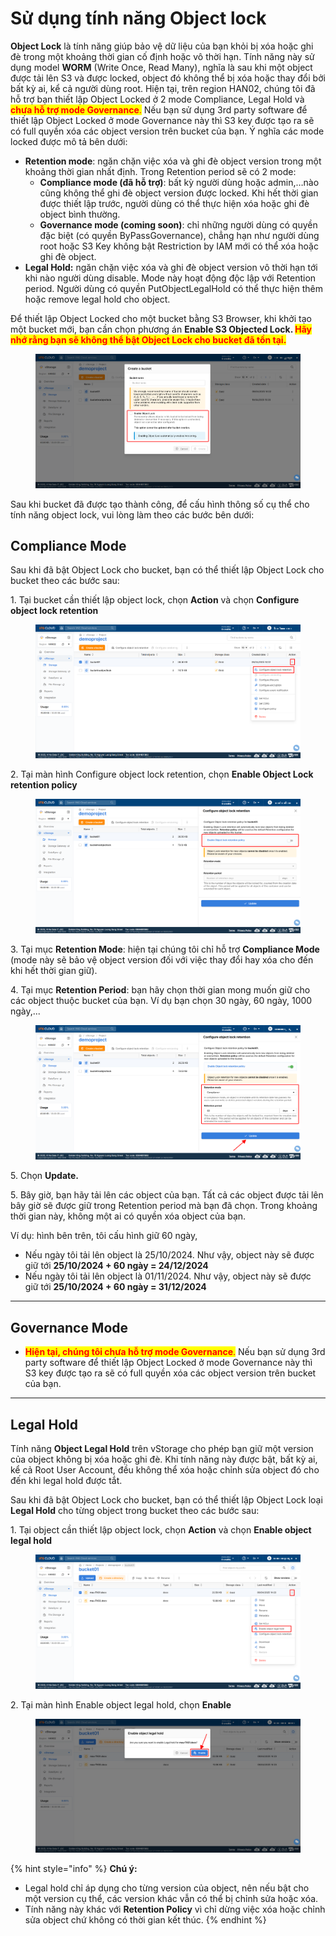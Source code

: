# Sử dụng tính năng Object lock

**Object Lock** là tính năng giúp bảo vệ dữ liệu của bạn khỏi bị xóa hoặc ghi đè trong một khoảng thời gian cố định hoặc vô thời hạn. Tính năng này sử dụng model **WORM** (Write Once, Read Many), nghĩa là sau khi một object được tải lên S3 và được locked, object đó không thể bị xóa hoặc thay đổi bởi bất kỳ ai, kể cả người dùng root. Hiện tại, trên region HAN02, chúng tôi đã hỗ trợ bạn thiết lập Object Locked ở 2 mode Compliance, Legal Hold và <mark style="color:red;">**chưa hỗ trợ mode Governance**</mark><mark style="color:red;">.</mark> Nếu bạn sử dụng 3rd party software để thiết lập Object Locked ở mode Governance này thì S3 key được tạo ra sẽ có full quyền xóa các object version trên bucket của bạn. Ý nghĩa các mode locked được mô tả bên dưới:&#x20;

* **Retention mode**: ngăn chặn việc xóa và ghi đè object version trong một khoảng thời gian nhất định. Trong Retention period sẽ có 2 mode:
  * **Compliance mode (đã hỗ trợ)**: bất kỳ người dùng hoặc admin,…nào cũng không thể ghi đè object version được locked. Khi hết thời gian được thiết lập trước, người dùng có thể thực hiện xóa hoặc ghi đè object bình thường.
  * **Governance mode (coming soon)**: chỉ những người dùng có quyền đặc biệt (có quyền ByPassGovernance), chẳng hạn như người dùng root hoặc S3 Key không bật Restriction by IAM mới có thể xóa hoặc ghi đè object.
* **Legal Hold:** ngăn chặn việc xóa và ghi đè object version vô thời hạn tới khi nào người dùng disable. Mode này hoạt động độc lập với Retention period. Người dùng có quyền PutObjectLegalHold có thể thực hiện thêm hoặc remove legal hold cho object.

Để thiết lập Object Locked cho một bucket bằng S3 Browser, khi khởi tạo một bucket mới, bạn cần chọn phương án **Enable S3 Objected Lock.&#x20;**<mark style="color:red;">**Hãy nhớ rằng bạn sẽ không thể bật Object Lock cho bucket đã tồn tại.**</mark>

<figure><img src="../../../../../../.gitbook/assets/image (1005).png" alt=""><figcaption></figcaption></figure>

Sau khi bucket đã được tạo thành công, để cấu hình thông số cụ thể cho tính năng object lock, vui lòng làm theo các bước bên dưới:&#x20;

## Compliance Mode

Sau khi đã bật Object Lock cho bucket, bạn có thể thiết lập Object Lock cho bucket theo các bước sau:&#x20;

1\. Tại bucket cần thiết lập object lock, chọn **Action** và chọn **Configure object lock retention**

<figure><img src="../../../../../../.gitbook/assets/image (1006).png" alt=""><figcaption></figcaption></figure>

2\. Tại màn hình Configure object lock retention, chọn **Enable Object Lock retention policy**

<figure><img src="../../../../../../.gitbook/assets/image (1007).png" alt=""><figcaption></figcaption></figure>

3\. Tại mục **Retention Mode**: hiện tại chúng tôi chỉ hỗ trợ **Compliance Mode** (mode này sẽ bảo vệ object version đối với việc thay đổi hay xóa cho đến khi hết thời gian giữ).

4\. Tại mục **Retention Period**: bạn hãy chọn thời gian mong muốn giữ cho các object thuộc bucket của bạn. Ví dụ bạn chọn 30 ngày, 60 ngày, 1000 ngày,...

<figure><img src="../../../../../../.gitbook/assets/image (1008).png" alt=""><figcaption></figcaption></figure>

5\. Chọn **Update.**

5\. Bây giờ, bạn hãy tải lên các object của bạn. Tất cả các object được tải lên bây giờ sẽ được giữ trong Retention period mà bạn đã chọn. Trong khoảng thời gian này, không một ai có quyền xóa object của bạn.

Ví dụ: hình bên trên, tôi cấu hình giữ 60 ngày,&#x20;

* Nếu ngày tôi tải lên object là 25/10/2024. Như vậy, object này sẽ được giữ tới **25/10/2024 + 60 ngày = 24/12/2024**
* Nếu ngày tôi tải lên object là 01/11/2024. Như vậy, object này sẽ được giữ tới **25/10/2024 + 60 ngày = 31/12/2024**

***

## Governance Mode

* <mark style="color:red;">**Hiện tại, chúng tôi chưa hỗ trợ mode Governance**</mark><mark style="color:red;">.</mark> Nếu bạn sử dụng 3rd party software để thiết lập Object Locked ở mode Governance này thì S3 key được tạo ra sẽ có full quyền xóa các object version trên bucket của bạn.&#x20;

***

## **Legal Hold**

Tính năng **Object Legal Hold** trên vStorage cho phép bạn giữ một version của object không bị xóa hoặc ghi đè. Khi tính năng này được bật, bất kỳ ai, kể cả Root User Account, đều không thể xóa hoặc chỉnh sửa object đó cho đến khi legal hold được tắt.

Sau khi đã bật Object Lock cho bucket, bạn có thể thiết lập Object Lock loại **Legal Hold** cho từng object trong bucket theo các bước sau:&#x20;

1\. Tại object cần thiết lập object lock, chọn **Action** và chọn **Enable object legal hold**

<figure><img src="../../../../../../.gitbook/assets/image (1009).png" alt=""><figcaption></figcaption></figure>

2\. Tại màn hình Enable object legal hold, chọn **Enable**

<figure><img src="../../../../../../.gitbook/assets/image (1010).png" alt=""><figcaption></figcaption></figure>

{% hint style="info" %}
**Chú ý:**

* Legal hold chỉ áp dụng cho từng version của object, nên nếu bật cho một version cụ thể, các version khác vẫn có thể bị chỉnh sửa hoặc xóa.
* Tính năng này khác với **Retention Policy** vì chỉ dừng việc xóa hoặc chỉnh sửa object chứ không có thời gian kết thúc.
{% endhint %}

